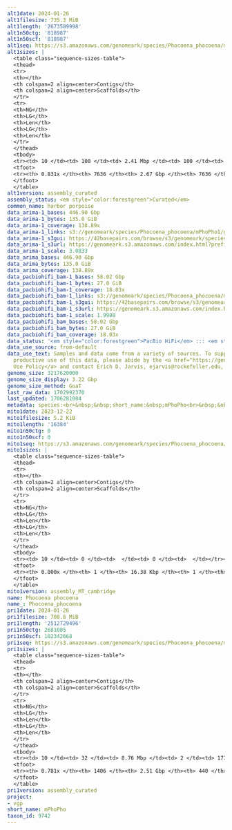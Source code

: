 ```yaml
---
alt1date: 2024-01-26
alt1filesize: 735.3 MiB
alt1length: '2673589998'
alt1n50ctg: '818987'
alt1n50scf: '818987'
alt1seq: https://s3.amazonaws.com/genomeark/species/Phocoena_phocoena/mPhoPho1/assembly_curated/mPhoPho1.alt.cur.20240126.fasta.gz
alt1sizes: |
  <table class="sequence-sizes-table">
  <thead>
  <tr>
  <th></th>
  <th colspan=2 align=center>Contigs</th>
  <th colspan=2 align=center>Scaffolds</th>
  </tr>
  <tr>
  <th>NG</th>
  <th>LG</th>
  <th>Len</th>
  <th>LG</th>
  <th>Len</th>
  </tr>
  </thead>
  <tbody>
  <tr><td> 10 </td><td> 100 </td><td> 2.41 Mbp </td><td> 100 </td><td> 2.41 Mbp </td></tr><tr><td> 20 </td><td> 256 </td><td> 1.80 Mbp </td><td> 256 </td><td> 1.80 Mbp </td></tr><tr><td> 30 </td><td> 459 </td><td> 1.39 Mbp </td><td> 459 </td><td> 1.39 Mbp </td></tr><tr><td> 40 </td><td> 721 </td><td> 1.10 Mbp </td><td> 721 </td><td> 1.10 Mbp </td></tr><tr style="background-color:#cccccc;"><td> 50 </td><td> 1060 </td><td> 0.82 Mbp </td><td> 1060 </td><td> 0.82 Mbp </td></tr><tr><td> 60 </td><td> 1527 </td><td> 0.57 Mbp </td><td> 1527 </td><td> 0.57 Mbp </td></tr><tr><td> 70 </td><td> 2261 </td><td> 327.73 Kbp </td><td> 2261 </td><td> 327.73 Kbp </td></tr><tr><td> 80 </td><td> 4142 </td><td> 71.92 Kbp </td><td> 4142 </td><td> 71.92 Kbp </td></tr><tr><td> 90 </td><td> 0 </td><td>  </td><td> 0 </td><td>  </td></tr><tr><td> 100 </td><td> 0 </td><td>  </td><td> 0 </td><td>  </td></tr></tbody>
  <tfoot>
  <tr><th> 0.831x </th><th> 7636 </th><th> 2.67 Gbp </th><th> 7636 </th><th> 2.67 Gbp </th></tr>
  </tfoot>
  </table>
alt1version: assembly_curated
assembly_status: <em style="color:forestgreen">Curated</em>
common_name: harbor porpoise
data_arima-1_bases: 446.90 Gbp
data_arima-1_bytes: 135.0 GiB
data_arima-1_coverage: 138.89x
data_arima-1_links: s3://genomeark/species/Phocoena_phocoena/mPhoPho1/genomic_data/arima/<br>
data_arima-1_s3gui: https://42basepairs.com/browse/s3/genomeark/species/Phocoena_phocoena/mPhoPho1/genomic_data/arima/
data_arima-1_s3url: https://genomeark.s3.amazonaws.com/index.html?prefix=species/Phocoena_phocoena/mPhoPho1/genomic_data/arima/
data_arima-1_scale: 3.0833
data_arima_bases: 446.90 Gbp
data_arima_bytes: 135.0 GiB
data_arima_coverage: 138.89x
data_pacbiohifi_bam-1_bases: 58.02 Gbp
data_pacbiohifi_bam-1_bytes: 27.0 GiB
data_pacbiohifi_bam-1_coverage: 18.03x
data_pacbiohifi_bam-1_links: s3://genomeark/species/Phocoena_phocoena/mPhoPho1/genomic_data/pacbio_hifi/<br>
data_pacbiohifi_bam-1_s3gui: https://42basepairs.com/browse/s3/genomeark/species/Phocoena_phocoena/mPhoPho1/genomic_data/pacbio_hifi/
data_pacbiohifi_bam-1_s3url: https://genomeark.s3.amazonaws.com/index.html?prefix=species/Phocoena_phocoena/mPhoPho1/genomic_data/pacbio_hifi/
data_pacbiohifi_bam-1_scale: 1.9988
data_pacbiohifi_bam_bases: 58.02 Gbp
data_pacbiohifi_bam_bytes: 27.0 GiB
data_pacbiohifi_bam_coverage: 18.03x
data_status: '<em style="color:forestgreen">PacBio HiFi</em> ::: <em style="color:forestgreen">Arima</em>'
data_use_source: from-default
data_use_text: Samples and data come from a variety of sources. To support fair and
  productive use of this data, please abide by the <a href="https://genome10k.soe.ucsc.edu/data-use-policies/">Data
  Use Policy</a> and contact Erich D. Jarvis, ejarvis@rockefeller.edu, with any questions.
genome_size: 3217620000
genome_size_display: 3.22 Gbp
genome_size_method: GoaT
last_raw_data: 1702992370
last_updated: 1706281084
metadata: species:<br>&nbsp;&nbsp;short_name:&nbsp;mPhoPho<br>&nbsp;&nbsp;name:&nbsp;Phocoena&nbsp;phocoena<br>&nbsp;&nbsp;taxon_id:&nbsp;9742<br>&nbsp;&nbsp;common_name:&nbsp;harbor&nbsp;porpoise<br>&nbsp;&nbsp;order:<br>&nbsp;&nbsp;&nbsp;&nbsp;name:&nbsp;Cetacea<br>&nbsp;&nbsp;family:<br>&nbsp;&nbsp;&nbsp;&nbsp;name:&nbsp;Phocoenidae<br>&nbsp;&nbsp;individuals:<br>&nbsp;&nbsp;&nbsp;&nbsp;-&nbsp;short_name:&nbsp;mPhoPho1<br>&nbsp;&nbsp;&nbsp;&nbsp;&nbsp;&nbsp;biosample_id:&nbsp;SAMEA111380536<br>&nbsp;&nbsp;&nbsp;&nbsp;&nbsp;&nbsp;sex:&nbsp;female<br>&nbsp;&nbsp;genome_size:&nbsp;3217620000<br>&nbsp;&nbsp;genome_size_method:&nbsp;GoaT<br>&nbsp;&nbsp;project:&nbsp;[&nbsp;vgp&nbsp;]<br>
mito1date: 2023-12-22
mito1filesize: 5.2 KiB
mito1length: '16384'
mito1n50ctg: 0
mito1n50scf: 0
mito1seq: https://s3.amazonaws.com/genomeark/species/Phocoena_phocoena/mPhoPho1/assembly_MT_cambridge/mPhoPho1.MT.20231222.fasta.gz
mito1sizes: |
  <table class="sequence-sizes-table">
  <thead>
  <tr>
  <th></th>
  <th colspan=2 align=center>Contigs</th>
  <th colspan=2 align=center>Scaffolds</th>
  </tr>
  <tr>
  <th>NG</th>
  <th>LG</th>
  <th>Len</th>
  <th>LG</th>
  <th>Len</th>
  </tr>
  </thead>
  <tbody>
  <tr><td> 10 </td><td> 0 </td><td>  </td><td> 0 </td><td>  </td></tr><tr><td> 20 </td><td> 0 </td><td>  </td><td> 0 </td><td>  </td></tr><tr><td> 30 </td><td> 0 </td><td>  </td><td> 0 </td><td>  </td></tr><tr><td> 40 </td><td> 0 </td><td>  </td><td> 0 </td><td>  </td></tr><tr style="background-color:#cccccc;"><td> 50 </td><td> 0 </td><td style="background-color:#ff8888;">  </td><td> 0 </td><td style="background-color:#ff8888;">  </td></tr><tr><td> 60 </td><td> 0 </td><td>  </td><td> 0 </td><td>  </td></tr><tr><td> 70 </td><td> 0 </td><td>  </td><td> 0 </td><td>  </td></tr><tr><td> 80 </td><td> 0 </td><td>  </td><td> 0 </td><td>  </td></tr><tr><td> 90 </td><td> 0 </td><td>  </td><td> 0 </td><td>  </td></tr><tr><td> 100 </td><td> 0 </td><td>  </td><td> 0 </td><td>  </td></tr></tbody>
  <tfoot>
  <tr><th> 0.000x </th><th> 1 </th><th> 16.38 Kbp </th><th> 1 </th><th> 16.38 Kbp </th></tr>
  </tfoot>
  </table>
mito1version: assembly_MT_cambridge
name: Phocoena phocoena
name_: Phocoena_phocoena
pri1date: 2024-01-26
pri1filesize: 708.8 MiB
pri1length: '2512729496'
pri1n50ctg: 2681085
pri1n50scf: 102342668
pri1seq: https://s3.amazonaws.com/genomeark/species/Phocoena_phocoena/mPhoPho1/assembly_curated/mPhoPho1.pri.cur.20240126.fasta.gz
pri1sizes: |
  <table class="sequence-sizes-table">
  <thead>
  <tr>
  <th></th>
  <th colspan=2 align=center>Contigs</th>
  <th colspan=2 align=center>Scaffolds</th>
  </tr>
  <tr>
  <th>NG</th>
  <th>LG</th>
  <th>Len</th>
  <th>LG</th>
  <th>Len</th>
  </tr>
  </thead>
  <tbody>
  <tr><td> 10 </td><td> 32 </td><td> 8.76 Mbp </td><td> 2 </td><td> 177.80 Mbp </td></tr><tr><td> 20 </td><td> 77 </td><td> 6.30 Mbp </td><td> 4 </td><td> 146.74 Mbp </td></tr><tr><td> 30 </td><td> 137 </td><td> 4.65 Mbp </td><td> 7 </td><td> 115.56 Mbp </td></tr><tr><td> 40 </td><td> 216 </td><td> 3.67 Mbp </td><td> 9 </td><td> 110.19 Mbp </td></tr><tr style="background-color:#cccccc;"><td> 50 </td><td> 318 </td><td style="background-color:#88ff88;"> 2.68 Mbp </td><td> 12 </td><td style="background-color:#88ff88;"> 102.34 Mbp </td></tr><tr><td> 60 </td><td> 461 </td><td> 1.89 Mbp </td><td> 16 </td><td> 87.82 Mbp </td></tr><tr><td> 70 </td><td> 685 </td><td> 1.09 Mbp </td><td> 20 </td><td> 60.50 Mbp </td></tr><tr><td> 80 </td><td> 0 </td><td>  </td><td> 0 </td><td>  </td></tr><tr><td> 90 </td><td> 0 </td><td>  </td><td> 0 </td><td>  </td></tr><tr><td> 100 </td><td> 0 </td><td>  </td><td> 0 </td><td>  </td></tr></tbody>
  <tfoot>
  <tr><th> 0.781x </th><th> 1406 </th><th> 2.51 Gbp </th><th> 440 </th><th> 2.51 Gbp </th></tr>
  </tfoot>
  </table>
pri1version: assembly_curated
project:
- vgp
short_name: mPhoPho
taxon_id: 9742
---
```

